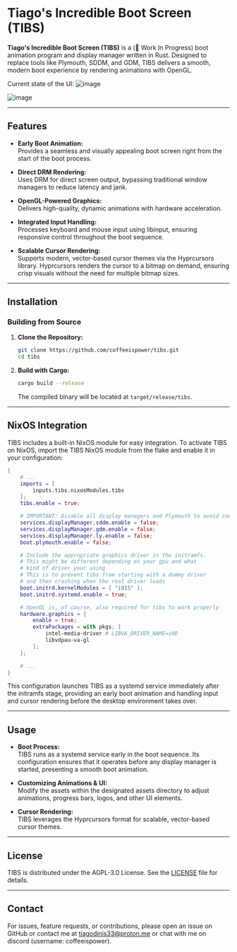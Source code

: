 # Tiago's Incredible Boot Screen (TIBS)

**Tiago's Incredible Boot Screen (TIBS)** is a (🚧 Work In Progress) boot animation program and display manager written in Rust. Designed to replace tools like Plymouth, SDDM, and GDM, TIBS delivers a smooth, modern boot experience by rendering animations with OpenGL.

Current state of the UI:
![image](https://github.com/user-attachments/assets/687cfe88-c20a-4c8d-8ed7-70bbbc67f683)

![image](https://github.com/user-attachments/assets/791d1712-8cd2-4ab7-ae64-e761c5285b49)

---

## Features

- **Early Boot Animation:**  
  Provides a seamless and visually appealing boot screen right from the start of the boot process.

- **Direct DRM Rendering:**  
  Uses DRM for direct screen output, bypassing traditional window managers to reduce latency and jank.

- **OpenGL-Powered Graphics:**  
  Delivers high-quality, dynamic animations with hardware acceleration.

- **Integrated Input Handling:**  
  Processes keyboard and mouse input using libinput, ensuring responsive control throughout the boot sequence.

- **Scalable Cursor Rendering:**  
  Supports modern, vector-based cursor themes via the Hyprcursors library. Hyprcursors renders the cursor to a bitmap on demand, ensuring crisp visuals without the need for multiple bitmap sizes.

---

## Installation

### Building from Source

1. **Clone the Repository:**

   ```bash
   git clone https://github.com/coffeeispower/tibs.git
   cd tibs
   ```

2. **Build with Cargo:**

   ```bash
   cargo build --release
   ```

   The compiled binary will be located at `target/release/tibs`.

---

## NixOS Integration

TIBS includes a built-in NixOS module for easy integration. To activate TIBS on NixOS, import the TIBS NixOS module from the flake and enable it in your configuration:

```nix
{
    # ...
    imports = [
        inputs.tibs.nixosModules.tibs
    ];
    tibs.enable = true;

    # IMPORTANT: Disable all display managers and Plymouth to avoid conflicts.
    services.displayManager.sddm.enable = false;
    services.displayManager.gdm.enable = false;
    services.displayManager.ly.enable = false;
    boot.plymouth.enable = false;

    # Include the appropriate graphics driver in the initramfs.
    # This might be different depending on your gpu and what
    # kind of driver your using
    # This is to prevent tibs from starting with a dummy driver
    # and then crashing when the real driver loads
    boot.initrd.kernelModules = [ "i915" ]; 
    boot.initrd.systemd.enable = true;

    # OpenGL is, of course, also required for tibs to work properly
    hardware.graphics = {
        enable = true;
        extraPackages = with pkgs; [
            intel-media-driver # LIBVA_DRIVER_NAME=iHD
            libvdpau-va-gl
        ];
    };

    # ...
}
```

This configuration launches TIBS as a systemd service immediately after the initramfs stage, providing an early boot animation and handling input and cursor rendering before the desktop environment takes over.

---

## Usage

- **Boot Process:**  
  TIBS runs as a systemd service early in the boot sequence. Its configuration ensures that it operates before any display manager is started, presenting a smooth boot animation.

- **Customizing Animations & UI:**  
  Modify the assets within the designated assets directory to adjust animations, progress bars, logos, and other UI elements.

- **Cursor Rendering:**  
  TIBS leverages the Hyprcursors format for scalable, vector-based cursor themes.
---

## License

TIBS is distributed under the AGPL-3.0 License. See the [LICENSE](LICENSE) file for details.

---

## Contact

For issues, feature requests, or contributions, please open an issue on GitHub or contact me at [tiagodinis33@proton.me](mailto:tiagodinis33@proton.me) or chat with me on discord (username: coffeeispower).
